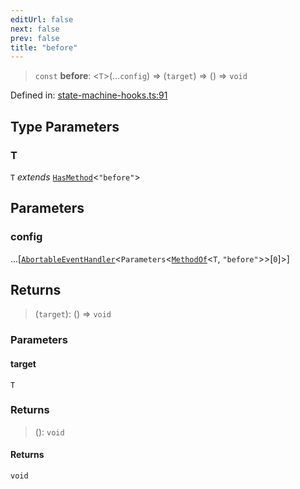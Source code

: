 ```yaml
---
editUrl: false
next: false
prev: false
title: "before"
---
```


> `const` **before**: \<`T`\>(...`config`) => (`target`) => () => `void`

Defined in: [state-machine-hooks.ts:91](https://github.com/WinstonFassett/matchina/blob/2d22b2187dda803854f54b63fe09d04bd833387d/src/state-machine-hooks.ts#L91)

## Type Parameters

### T

`T` *extends* [`HasMethod`](/docs/src/content/docs/reference/type-aliases/hasmethod/)\<`"before"`\>

## Parameters

### config

...\[[`AbortableEventHandler`](/docs/src/content/docs/reference/type-aliases/abortableeventhandler/)\<`Parameters`\<[`MethodOf`](/docs/src/content/docs/reference/type-aliases/methodof/)\<`T`, `"before"`\>\>\[`0`\]\>\]

## Returns

> (`target`): () => `void`

### Parameters

#### target

`T`

### Returns

> (): `void`

#### Returns

`void`
